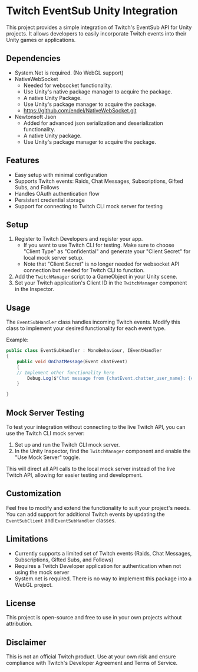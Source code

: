 # Twitch EventSub Unity Integration

This project provides a simple integration of Twitch's EventSub API for Unity projects. It allows developers to easily incorporate Twitch events into their Unity games or applications.

## Dependencies

- System.Net is required. (No WebGL support)
- NativeWebSocket
	- Needed for websocket functionality.
	- Use Unity's native package manager to acquire the package.
	- A native Unity Package.
	- Use Unity's package manager to acquire the package.
	- https://github.com/endel/NativeWebSocket.git
- Newtonsoft Json
	- Added for advanced json serialization and deserialization functionality.
	- A native Unity package.
	- Use Unity's package manager to acquire the package.

## Features

- Easy setup with minimal configuration
- Supports Twitch events: Raids, Chat Messages, Subscriptions, Gifted Subs, and Follows
- Handles OAuth authentication flow
- Persistent credential storage
- Support for connecting to Twitch CLI mock server for testing

## Setup

1. Register to Twitch Developers and register your app.
	- If you want to use Twitch CLI for testing. Make sure to choose "Client Type" as "Confidential" and generate your "Client Secret" for local mock server setup.
	- Note that "Client Secret" is no longer needed for websocket API connection but needed for Twitch CLI to function.
2. Add the `TwitchManager` script to a GameObject in your Unity scene.
3. Set your Twitch application's Client ID in the `TwitchManager` component in the Inspector.

## Usage

The `EventSubHandler` class handles incoming Twitch events. Modify this class to implement your desired functionality for each event type.

Example:

```csharp
public class EventSubHandler : MonoBehaviour, IEventHandler
{
    public void OnChatMessage(Event chatEvent)
    {
	// Implement other functionality here
        Debug.Log($"Chat message from {chatEvent.chatter_user_name}: {chatEvent.message.text}");
    }

}
```

## Mock Server Testing

To test your integration without connecting to the live Twitch API, you can use the Twitch CLI mock server:

1. Set up and run the Twitch CLI mock server.
2. In the Unity Inspector, find the `TwitchManager` component and enable the "Use Mock Server" toggle.

This will direct all API calls to the local mock server instead of the live Twitch API, allowing for easier testing and development.

## Customization

Feel free to modify and extend the functionality to suit your project's needs. You can add support for additional Twitch events by updating the `EventSubClient` and `EventSubHandler` classes.

## Limitations

- Currently supports a limited set of Twitch events (Raids, Chat Messages, Subscriptions, Gifted Subs, and Follows)
- Requires a Twitch Developer application for authentication when not using the mock server
- System.net is required. There is no way to implement this package into a WebGL project.

## License

This project is open-source and free to use in your own projects without attribution.

## Disclaimer

This is not an official Twitch product. Use at your own risk and ensure compliance with Twitch's Developer Agreement and Terms of Service.
